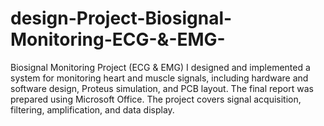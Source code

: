 # design-Project-Biosignal-Monitoring-ECG-&-EMG-
Biosignal Monitoring Project (ECG &amp; EMG) I designed and implemented a system for monitoring heart and muscle signals, including hardware and software design, Proteus simulation, and PCB layout. The final report was prepared using Microsoft Office. The project covers signal acquisition, filtering, amplification, and data display.

